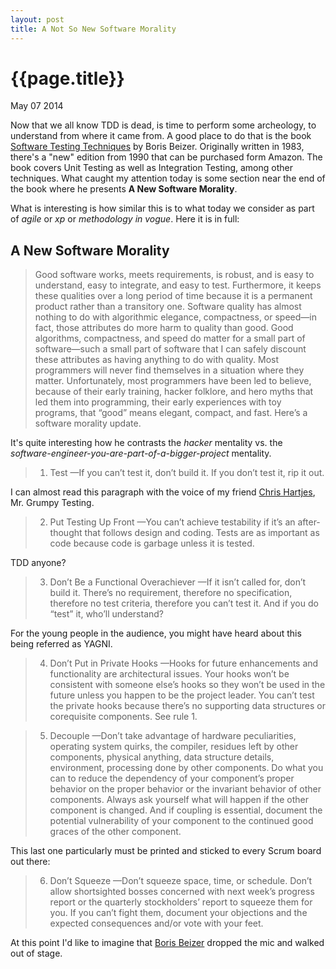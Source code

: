 ```yaml
---
layout: post
title: A Not So New Software Morality
---
```


# {{page.title}} #

<span class="meta">May 07 2014</span>

Now that we all know TDD is dead, is time to perform some archeology,
to understand from where it came from. A good place to do that is the
book
[Software Testing Techniques](http://www.amazon.com/Software-Testing-Techniques-2nd-Edition/dp/1850328803)
by Boris Beizer. Originally written in 1983, there's a "new" edition
from 1990 that can be purchased form Amazon. The book covers Unit
Testing as well as Integration Testing, among other techniques. What
caught my attention today is some section near the end of the book
where he presents __A New Software Morality__.

What is interesting is how similar this is to what today we consider
as part of _agile_ or _xp_ or _methodology in vogue_. Here it is in
full:

## A New Software Morality ##

>Good software works, meets requirements, is robust, and is easy to
>understand, easy to integrate, and easy to test. Furthermore, it
>keeps these qualities over a long period of time because it is a
>permanent product rather than a transitory one. Software quality has
>almost nothing to do with algorithmic elegance, compactness, or
>speed—in fact, those attributes do more harm to quality than
>good. Good algorithms, compactness, and speed do matter for a small
>part of software—such a small part of software that I can safely
>discount these attributes as having anything to do with quality. Most
>programmers will never find themselves in a situation where they
>matter. Unfortunately, most programmers have been led to believe,
>because of their early training, hacker folklore, and hero myths that
>led them into programming, their early experiences with toy programs,
>that “good” means elegant, compact, and fast. Here’s a software
>morality update.

It's quite interesting how he contrasts the _hacker_ mentality vs. the
_software-engineer-you-are-part-of-a-bigger-project_ mentality.

>1.  Test —If you can’t test it, don’t build it. If you don’t test it,
>rip it out.

I can almost read this paragraph with the voice of my friend
[Chris Hartjes](https://twitter.com/grmpyprogrammer), Mr. Grumpy
Testing.

>2.  Put Testing Up Front —You can’t achieve testability if it’s an
>after-thought that follows design and coding. Tests are as important
>as code because code is garbage unless it is tested.

TDD anyone?

>3.  Don’t Be a Functional Overachiever —If it isn’t called for, don’t
>build it. There’s no requirement, therefore no specification,
>therefore no test criteria, therefore you can’t test it. And if you
>do “test” it, who’ll understand?

For the young people in the audience, you might have heard about this
being referred as YAGNI.

>4.  Don’t Put in Private Hooks —Hooks for future enhancements and
>functionality are architectural issues. Your hooks won’t be
>consistent with someone else’s hooks so they won’t be used in the
>future unless you happen to be the project leader. You can’t test the
>private hooks because there’s no supporting data structures or
>corequisite components. See rule 1.

>5.  Decouple —Don’t take advantage of hardware peculiarities,
>operating system quirks, the compiler, residues left by other
>components, physical anything, data structure details, environment,
>processing done by other components. Do what you can to reduce the
>dependency of your component’s proper behavior on the proper behavior
>or the invariant behavior of other components. Always ask yourself
>what will happen if the other component is changed. And if coupling
>is essential, document the potential vulnerability of your component
>to the continued good graces of the other component.

This last one particularly must be printed and sticked to every Scrum
board out there:

>6.  Don’t Squeeze —Don’t squeeze space, time, or schedule. Don’t
>allow shortsighted bosses concerned with next week’s progress report
>or the quarterly stockholders’ report to squeeze them for you. If you
>can’t fight them, document your objections and the expected
>consequences and/or vote with your feet.

At this point I'd like to imagine that
[Boris Beizer](http://en.wikipedia.org/wiki/Boris_Beizer) dropped the
mic and walked out of stage.

